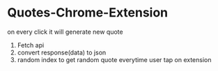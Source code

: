 # Quotes-Chrome-Extension
on every click it will generate new quote
 1. Fetch api
 2. convert response(data) to json
 3. random index to get random quote everytime user tap on extension